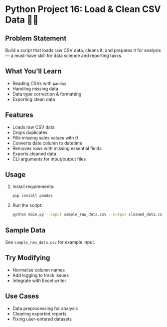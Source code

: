 # Python Project 16: Load & Clean CSV Data 🧹📂

## Problem Statement
Build a script that loads raw CSV data, cleans it, and prepares it for analysis — a must-have skill for data science and reporting tasks.

## What You'll Learn
- Reading CSVs with `pandas`
- Handling missing data
- Data type correction & formatting
- Exporting clean data

## Features
- Loads raw CSV data
- Drops duplicates
- Fills missing sales values with 0
- Converts date column to datetime
- Removes rows with missing essential fields
- Exports cleaned data
- CLI arguments for input/output files

## Usage
1. Install requirements:
   ```bash
   pip install pandas
   ```
2. Run the script:
   ```bash
   python main.py --input sample_raw_data.csv --output cleaned_data.csv
   ```

## Sample Data
See `sample_raw_data.csv` for example input.

## Try Modifying
- Normalize column names
- Add logging to track issues
- Integrate with Excel writer

## Use Cases
- Data preprocessing for analysis
- Cleaning exported reports
- Fixing user-entered datasets
